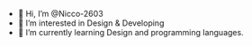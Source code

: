- 👋 Hi, I’m @Nicco-2603
- 👀 I’m interested in Design & Developing
- 🌱 I’m currently learning Design and programming languages.

<!---
Nicco-2603/Nicco-2603 is a ✨ special ✨ repository because its `README.md` (this file) appears on your GitHub profile.
You can click the Preview link to take a look at your changes.
--->

